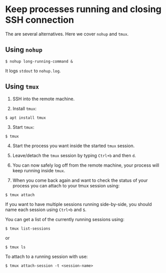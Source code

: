 # Keep processes running and closing SSH connection

The are several alternatives. Here we cover `nohup` and `tmux`.

## Using `nohup`

```
$ nohup long-running-command &
```
It logs `stdout` to `nohup.log`.


## Using `tmux`

1) SSH into the remote machine.

2) Install `tmux`:
```
$ apt install tmux
```

3) Start `tmux`:
```
$ tmux
```

4) Start the process you want inside the started `tmux` session.

5) Leave/detach the `tmux` session by typing `Ctrl+b` and then `d`.

6) You can now safely log off from the remote machine, your process will keep running inside `tmux`.

7) When you come back again and want to check the status of your process you can attach to your tmux session using:
```
$ tmux attach
```

If you want to have multiple sessions running side-by-side, you should name each session using `Ctrl+b` and `$`. 

You can get a list of the currently running sessions using:
```
$ tmux list-sessions
```
or 
```
$ tmux ls
```

To attach to a running session with use:
```
$ tmux attach-session -t <session-name>
```
